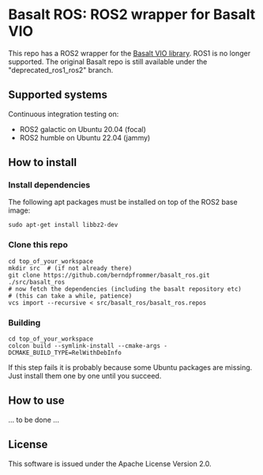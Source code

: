 # Basalt ROS: ROS2 wrapper for Basalt VIO

This repo has a ROS2 wrapper for the
[Basalt VIO library](https://gitlab.com/VladyslavUsenko/basalt/). ROS1
is no longer supported. The original Basalt repo is still available
under the "deprecated_ros1_ros2" branch.

## Supported systems

Continuous integration testing on:

- ROS2 galactic on Ubuntu 20.04 (focal)
- ROS2 humble on Ubuntu 22.04 (jammy)

## How to install

### Install dependencies

The following apt packages must be installed on top of the ROS2 base
image:
```
sudo apt-get install libbz2-dev
```

### Clone this repo

    cd top_of_your_workspace
	mkdir src  # (if not already there)
    git clone https://github.com/berndpfrommer/basalt_ros.git ./src/basalt_ros
	# now fetch the dependencies (including the basalt repository etc)
	# (this can take a while, patience)
    vcs import --recursive < src/basalt_ros/basalt_ros.repos

### Building

    cd top_of_your_workspace
    colcon build --symlink-install --cmake-args -DCMAKE_BUILD_TYPE=RelWithDebInfo

If this step fails it is probably because some Ubuntu packages are
missing. Just install them one by one until you succeed.

## How to use

... to be done ...

## License

This software is issued under the Apache License Version 2.0.
